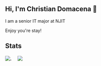 ## Hi, I'm Christian Domacena 👋

<p> I am a senior IT major at NJIT </p>
<p> Enjoy you're stay! </p>

## Stats

  <a href="https://github.com/cjdomacena/github-readme-stats">
    <img align="center" src="https://github-readme-stats.vercel.app/api?username=cjdomacena&count_private=true&show_icons=true&theme=dracula">
  </a>
  <a href="https://github.com/cjdomacena/github-readme-stats">
    <img align="center" style="margin-left: 20px;" src="https://github-readme-stats.vercel.app/api/top-langs/?username=cjdomacena&layout=compact"
  </a>

